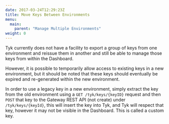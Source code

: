 ```yaml
---
date: 2017-03-24T12:29:23Z
title: Move Keys Between Environments
menu:
  main:
    parent: "Manage Multiple Environments"
weight: 0 
---
```


Tyk currently does not have a facility to export a group of keys from one environment and reissue them in another and still be able to manage those keys from within the Dashboard.

However, it is possible to temporarily allow access to existing keys in a new environment, but it should be noted that these keys should eventually be expired and re-generated within the new environment.

In order to use a legacy key in a new environment, simply extract the key from the old environment using a `GET /tyk/keys/{keyID}` request and then `POST` that key to the Gateway REST API (not create) under `/tyk/keys/{keyId}`, this will insert the key into Tyk, and Tyk will respect that key, however it may not be visible in the Dashboard. This is called a custom key.
